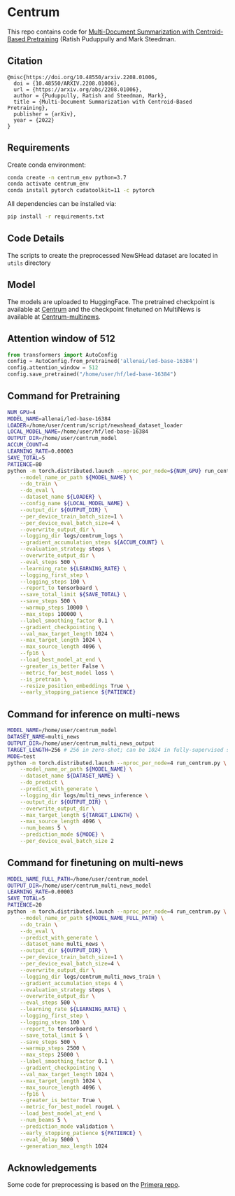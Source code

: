 
# Centrum 
This repo contains code for [Multi-Document Summarization with Centroid-Based Pretraining](https://arxiv.org/abs/2208.01006) (Ratish Puduppully and Mark Steedman.

## Citation
```
@misc{https://doi.org/10.48550/arxiv.2208.01006,
  doi = {10.48550/ARXIV.2208.01006},
  url = {https://arxiv.org/abs/2208.01006},
  author = {Puduppully, Ratish and Steedman, Mark},
  title = {Multi-Document Summarization with Centroid-Based Pretraining},
  publisher = {arXiv},
  year = {2022}
}
```
## Requirements

Create conda environment:
```bash
conda create -n centrum_env python=3.7
conda activate centrum_env
conda install pytorch cudatoolkit=11 -c pytorch
```
All dependencies can be installed via:
```bash
pip install -r requirements.txt
```

## Code Details
The scripts to create the preprocessed NewSHead dataset are located in `utils` directory

## Model
The models are uploaded to HuggingFace. The pretrained checkpoint is available at [Centrum](https://huggingface.co/ratishsp/Centrum) and the checkpoint finetuned on MultiNews is available at [Centrum-multinews](https://huggingface.co/ratishsp/Centrum-multinews).

## Attention window of 512
```python
from transformers import AutoConfig
config = AutoConfig.from_pretrained('allenai/led-base-16384')
config.attention_window = 512
config.save_pretrained("/home/user/hf/led-base-16384")
```
## Command for Pretraining 
```bash
NUM_GPU=4
MODEL_NAME=allenai/led-base-16384
LOADER=/home/user/centrum/script/newshead_dataset_loader
LOCAL_MODEL_NAME=/home/user/hf/led-base-16384
OUTPUT_DIR=/home/user/centrum_model
ACCUM_COUNT=4
LEARNING_RATE=0.00003
SAVE_TOTAL=5
PATIENCE=80
python -m torch.distributed.launch --nproc_per_node=${NUM_GPU} run_centrum.py \
    --model_name_or_path ${MODEL_NAME} \
    --do_train \
    --do_eval \
    --dataset_name ${LOADER} \
    --config_name ${LOCAL_MODEL_NAME} \
    --output_dir ${OUTPUT_DIR} \
    --per_device_train_batch_size=1 \
    --per_device_eval_batch_size=4 \
    --overwrite_output_dir \
    --logging_dir logs/centrum_logs \
    --gradient_accumulation_steps ${ACCUM_COUNT} \
    --evaluation_strategy steps \
    --overwrite_output_dir \
    --eval_steps 500 \
    --learning_rate ${LEARNING_RATE} \
    --logging_first_step \
    --logging_steps 100 \
    --report_to tensorboard \
    --save_total_limit ${SAVE_TOTAL} \
    --save_steps 500 \
    --warmup_steps 10000 \
    --max_steps 100000 \
    --label_smoothing_factor 0.1 \
    --gradient_checkpointing \
    --val_max_target_length 1024 \
    --max_target_length 1024 \
    --max_source_length 4096 \
    --fp16 \
    --load_best_model_at_end \
    --greater_is_better False \
    --metric_for_best_model loss \
    --is_pretrain \
    --resize_position_embeddings True \
    --early_stopping_patience ${PATIENCE}
```

## Command for inference on multi-news
```bash
MODEL_NAME=/home/user/centrum_model
DATASET_NAME=multi_news
OUTPUT_DIR=/home/user/centrum_multi_news_output
TARGET_LENGTH=256 # 256 in zero-shot; can be 1024 in fully-supervised setting
MODE=test
python -m torch.distributed.launch --nproc_per_node=4 run_centrum.py \
    --model_name_or_path ${MODEL_NAME} \
    --dataset_name ${DATASET_NAME} \
    --do_predict \
    --predict_with_generate \
    --logging_dir logs/multi_news_inference \
    --output_dir ${OUTPUT_DIR} \
    --overwrite_output_dir \
    --max_target_length ${TARGET_LENGTH} \
    --max_source_length 4096 \
    --num_beams 5 \
    --prediction_mode ${MODE} \
    --per_device_eval_batch_size 2
```

## Command for finetuning on multi-news
```bash
MODEL_NAME_FULL_PATH=/home/user/centrum_model
OUTPUT_DIR=/home/user/centrum_multi_news_model
LEARNING_RATE=0.00003
SAVE_TOTAL=5
PATIENCE=20
python -m torch.distributed.launch --nproc_per_node=4 run_centrum.py \
    --model_name_or_path ${MODEL_NAME_FULL_PATH} \
    --do_train \
    --do_eval \
    --predict_with_generate \
    --dataset_name multi_news \
    --output_dir ${OUTPUT_DIR} \
    --per_device_train_batch_size=1 \
    --per_device_eval_batch_size=4 \
    --overwrite_output_dir \
    --logging_dir logs/centrum_multi_news_train \
    --gradient_accumulation_steps 4 \
    --evaluation_strategy steps \
    --overwrite_output_dir \
    --eval_steps 500 \
    --learning_rate ${LEARNING_RATE} \
    --logging_first_step \
    --logging_steps 100 \
    --report_to tensorboard \
    --save_total_limit 5 \
    --save_steps 500 \
    --warmup_steps 2500 \
    --max_steps 25000 \
    --label_smoothing_factor 0.1 \
    --gradient_checkpointing \
    --val_max_target_length 1024 \
    --max_target_length 1024 \
    --max_source_length 4096 \
    --fp16 \
    --greater_is_better True \
    --metric_for_best_model rougeL \
    --load_best_model_at_end \
    --num_beams 5 \
    --prediction_mode validation \
    --early_stopping_patience ${PATIENCE} \
    --eval_delay 5000 \
    --generation_max_length 1024
```
## Acknowledgements
Some code for preprocessing is based on the [Primera repo](https://github.com/allenai/PRIMER).

